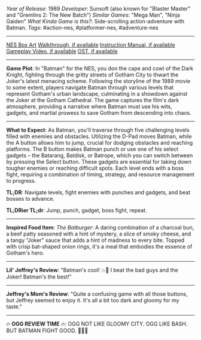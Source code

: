 *Year of Release*: 1989
*Developer*: Sunsoft (also known for "Blaster Master" and "Gremlins 2: The New Batch")
*Similar Games*: "Mega Man", "Ninja Gaiden"
*What Kinda Game is this?*: Side-scrolling action-adventure with Batman.
*Tags:* #action-nes, #platformer-nes, #adventure-nes

---
[NES Box Art](https://www.google.com/search?tbm=isch&q=NES+Box+Art+Batman) 
[Walkthrough, if available](https://www.google.com/search?q=Walkthrough+NES+Batman)
[Instruction Manual, if available](https://www.google.com/search?q=NES+Instruction+Manual+Batman)
[Gameplay Video, if available](https://www.youtube.com/results?search_query=gameplay+NES+Batman) 
[OST, if available](https://www.youtube.com/results?search_query=gameplay+NES+Batman+OST)

- - -
**Game Plot**: In "Batman" for the NES, you don the cape and cowl of the Dark Knight, fighting through the gritty streets of Gotham City to thwart the Joker's latest menacing scheme. Following the storyline of the 1989 movie to some extent, players navigate Batman through various levels that represent Gotham's urban landscape, culminating in a showdown against the Joker at the Gotham Cathedral. The game captures the film's dark atmosphere, providing a narrative where Batman must use his wits, gadgets, and martial prowess to save Gotham from descending into chaos.

- - -
**What to Expect**: As Batman, you'll traverse through five challenging levels filled with enemies and obstacles. Utilizing the D-Pad moves Batman, while the A button allows him to jump, crucial for dodging obstacles and reaching platforms. The B button makes Batman punch or use one of his select gadgets – the Batarang, Batdisk, or Batrope, which you can switch between by pressing the Select button. These gadgets are essential for taking down tougher enemies or reaching difficult spots. Each level ends with a boss fight, requiring a combination of timing, strategy, and resource management to progress.

**TL;DR**: Navigate levels, fight enemies with punches and gadgets, and beat bosses to advance.

**TL;DRier TL;dr**: Jump, punch, gadget, boss fight, repeat.

---
**Inspired Food Item**: *The Batburger*: A daring combination of a charcoal bun, a beef patty seasoned with a hint of mystery, a slice of smoky cheese, and a tangy "Joker" sauce that adds a hint of madness to every bite. Topped with crisp bat-shaped onion rings, it's a meal that embodies the essence of Gotham's hero.

---
**Lil' Jeffrey's Review**: "Batman's cool! 💥🦇 I beat the bad guys and the Joker! Batman's the best!"

---
**Jeffrey's Mom's Review**: "Quite a confusing game with all those buttons, but Jeffrey seemed to enjoy it. It's all a bit too dark and gloomy for my taste."

---
🔥 **OGG REVIEW TIME** 🔥: OGG NOT LIKE GLOOMY CITY. OGG LIKE BASH. BUT BATMAN FIGHT GOOD. 🦇👊🌃
